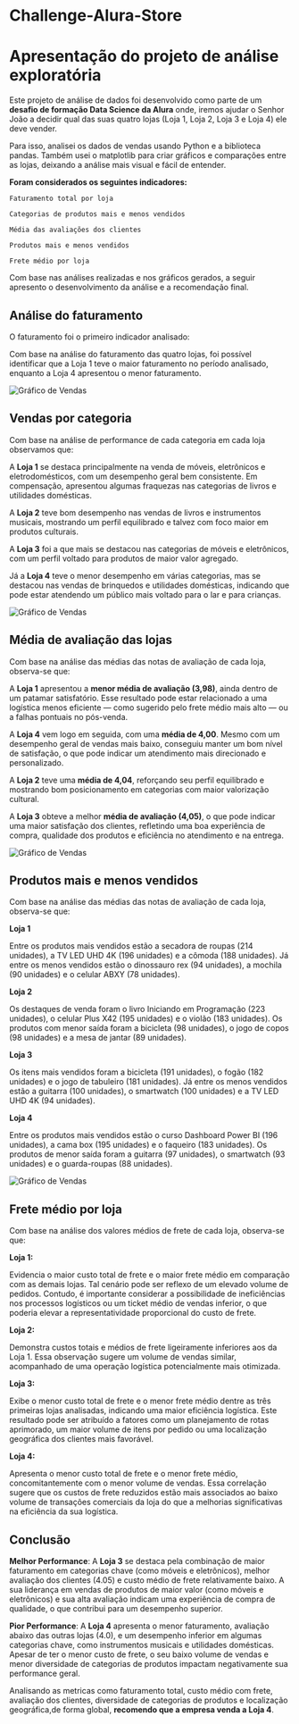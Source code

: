 # Challenge-Alura-Store

# **Apresentação do projeto de análise exploratória**


Este projeto de análise de dados foi desenvolvido como parte de um **desafio de formação Data Science da Alura** onde, iremos ajudar o Senhor João a decidir qual das suas quatro lojas (Loja 1, Loja 2, Loja 3 e Loja 4) ele deve vender. 

Para isso, analisei os dados de vendas usando Python e a biblioteca pandas. Também usei o matplotlib para criar gráficos e comparações entre as lojas, deixando a análise mais visual e fácil de entender.

**Foram considerados os seguintes indicadores:**

```
Faturamento total por loja

Categorias de produtos mais e menos vendidos

Média das avaliações dos clientes

Produtos mais e menos vendidos

Frete médio por loja

```

Com base nas análises realizadas e nos gráficos gerados, a seguir apresento o desenvolvimento da análise e a recomendação final.

## Análise do faturamento

O faturamento foi o primeiro indicador analisado:

Com base na análise do faturamento das quatro lojas, foi possível identificar que a Loja 1 teve o maior faturamento no período analisado, enquanto a Loja 4 apresentou o menor faturamento.

![Gráfico de Vendas](imagens/Faturamento.png)

## Vendas por categoria

Com base na análise de performance de cada categoria em cada loja observamos que:

A **Loja 1** se destaca principalmente na venda de móveis, eletrônicos e eletrodomésticos, com um desempenho geral bem consistente. Em compensação, apresentou algumas fraquezas nas categorias de livros e utilidades domésticas.

A **Loja 2** teve bom desempenho nas vendas de livros e instrumentos musicais, mostrando um perfil equilibrado e talvez com foco maior em produtos culturais.

A **Loja 3** foi a que mais se destacou nas categorias de móveis e eletrônicos, com um perfil voltado para produtos de maior valor agregado.

Já a **Loja 4** teve o menor desempenho em várias categorias, mas se destacou nas vendas de brinquedos e utilidades domésticas, indicando que pode estar atendendo um público mais voltado para o lar e para crianças.

![Gráfico de Vendas](imagens/Categorias.png)

## Média de avaliação das lojas

Com base na análise das médias das notas de avaliação de cada loja, observa-se que: 

A **Loja 1** apresentou a **menor média de avaliação (3,98)**, ainda dentro de um patamar satisfatório. Esse resultado pode estar relacionado a uma logística menos eficiente — como sugerido pelo frete médio mais alto — ou a falhas pontuais no pós-venda.

A **Loja 4** vem logo em seguida, com uma **média de 4,00**. Mesmo com um desempenho geral de vendas mais baixo, conseguiu manter um bom nível de satisfação, o que pode indicar um atendimento mais direcionado e personalizado.

A **Loja 2** teve uma **média de 4,04**, reforçando seu perfil equilibrado e mostrando bom posicionamento em categorias com maior valorização cultural.

A **Loja 3** obteve a melhor **média de avaliação (4,05)**, o que pode indicar uma maior satisfação dos clientes, refletindo uma boa experiência de compra, qualidade dos produtos e eficiência no atendimento e na entrega.

![Gráfico de Vendas](imagens/Avaliacao.png)


## Produtos mais e menos vendidos

Com base na análise das médias das notas de avaliação de cada loja, observa-se que:

**Loja 1**

Entre os produtos mais vendidos estão a secadora de roupas (214 unidades), a TV LED UHD 4K (196 unidades) e a cômoda (188 unidades). Já entre os menos vendidos estão o dinossauro rex (94 unidades), a mochila (90 unidades) e o celular ABXY (78 unidades).


**Loja 2**

Os destaques de venda foram o livro Iniciando em Programação (223 unidades), o celular Plus X42 (195 unidades) e o violão (183 unidades). Os produtos com menor saída foram a bicicleta (98 unidades), o jogo de copos (98 unidades) e a mesa de jantar (89 unidades).


**Loja 3**

Os itens mais vendidos foram a bicicleta (191 unidades), o fogão (182 unidades) e o jogo de tabuleiro (181 unidades). Já entre os menos vendidos estão a guitarra (100 unidades), o smartwatch (100 unidades) e a TV LED UHD 4K (94 unidades).


**Loja 4**

Entre os produtos mais vendidos estão o curso Dashboard Power BI (196 unidades), a cama box (195 unidades) e o faqueiro (183 unidades). Os produtos de menor saída foram a guitarra (97 unidades), o smartwatch (93 unidades) e o guarda-roupas (88 unidades).

![Gráfico de Vendas](imagens/Top_flop_categorias.png)

## Frete médio por loja

Com base na análise dos valores médios de frete de cada loja, observa-se que:

**Loja 1:**

Evidencia o maior custo total de frete e o maior frete médio em comparação com as demais lojas. Tal cenário pode ser reflexo de um elevado volume de pedidos. Contudo, é importante considerar a possibilidade de ineficiências nos processos logísticos ou um ticket médio de vendas inferior, o que poderia elevar a representatividade proporcional do custo de frete.

**Loja 2:**

Demonstra custos totais e médios de frete ligeiramente inferiores aos da Loja 1. Essa observação sugere um volume de vendas similar, acompanhado de uma operação logística potencialmente mais otimizada.

**Loja 3:**

Exibe o menor custo total de frete e o menor frete médio dentre as três primeiras lojas analisadas, indicando uma maior eficiência logística. Este resultado pode ser atribuído a fatores como um planejamento de rotas aprimorado, um maior volume de itens por pedido ou uma localização geográfica dos clientes mais favorável.

**Loja 4:**

Apresenta o menor custo total de frete e o menor frete médio, concomitantemente com o menor volume de vendas. Essa correlação sugere que os custos de frete reduzidos estão mais associados ao baixo volume de transações comerciais da loja do que a melhorias significativas na eficiência da sua logística.

## Conclusão

**Melhor Performance**: A **Loja 3** se destaca pela combinação de maior faturamento em categorias chave (como móveis e eletrônicos), melhor avaliação dos clientes (4.05) e custo médio de frete relativamente baixo. A sua liderança em vendas de produtos de maior valor (como móveis e eletrônicos) e sua alta avaliação indicam uma experiência de compra de qualidade, o que contribui para um desempenho superior.

**Pior Performance**: A **Loja 4** apresenta o menor faturamento, avaliação abaixo das outras lojas (4.0), e um desempenho inferior em algumas categorias chave, como instrumentos musicais e utilidades domésticas. Apesar de ter o menor custo de frete, o seu baixo volume de vendas e menor diversidade de categorias de produtos impactam negativamente sua performance geral.

Analisando as metricas como faturamento total, custo médio com frete, avaliação dos clientes, diversidade de categorias de produtos e localização geográfica,de forma global,  **recomendo que a empresa venda a Loja 4**.
